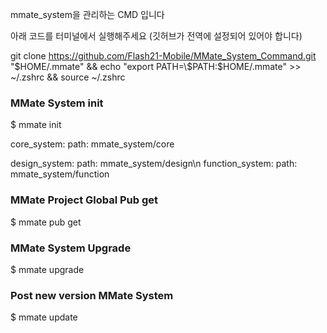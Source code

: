 mmate_system을 관리하는 CMD 입니다

아래 코드를 터미널에서 실행해주세요
(깃허브가 전역에 설정되어 있어야 합니다)

git clone https://github.com/Flash21-Mobile/MMate_System_Command.git "$HOME/.mmate" && echo "export PATH=\$PATH:$HOME/.mmate" >> ~/.zshrc && source ~/.zshrc


### MMate System init
$ mmate init

  core_system:
    path: mmate_system/core
    
  design_system:
    path: mmate_system/design\n
  function_system:
    path: mmate_system/function


### MMate Project Global Pub get
$ mmate pub get


### MMate System Upgrade
$ mmate upgrade


### Post new version MMate System 
$ mmate update
